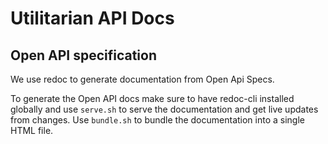 # Utilitarian API Docs

## Open API specification

We use redoc to generate documentation from Open Api Specs.

To generate the Open API docs make sure to have redoc-cli installed globally 
and use `serve.sh` to serve the documentation and get live updates from changes.
Use `bundle.sh` to bundle the documentation into a single HTML file.

